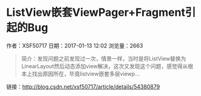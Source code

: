 # ListView嵌套ViewPager+Fragment引起的Bug
作者：XSF50717
日期：2017-01-13 12:02
浏览量：2663
> 简介：发现问题之前发现过一次，情景一样，当时是将ListView替换为LinearLayout然后动态添加view解决，这次又发现这个问题，感觉得从根本上找出原因所在，毕竟listview嵌套多层viewp...

 链接：http://blog.csdn.net/xsf50717/article/details/54380879
